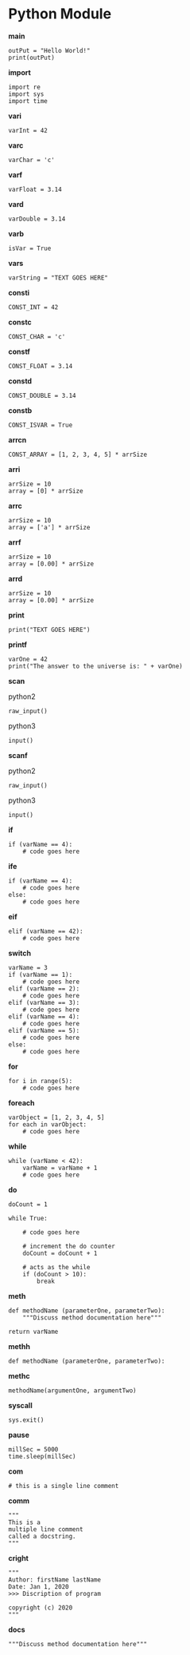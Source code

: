 # Python Module

**main**

```
outPut = "Hello World!"
print(outPut)
```

**import**

```
import re
import sys
import time
```


**vari**

```
varInt = 42
```


**varc**

```
varChar = 'c'
```


**varf**

```
varFloat = 3.14
```


**vard**

```
varDouble = 3.14
```


**varb**

```
isVar = True
```


**vars**

```
varString = "TEXT GOES HERE"
```


**consti**

```
CONST_INT = 42
```


**constc**

```
CONST_CHAR = 'c'
```


**constf**

```
CONST_FLOAT = 3.14
```


**constd**

```
CONST_DOUBLE = 3.14
```


**constb**

```
CONST_ISVAR = True
```


**arrcn**

```
CONST_ARRAY = [1, 2, 3, 4, 5] * arrSize
```


**arri**

```
arrSize = 10
array = [0] * arrSize
```


**arrc**

```
arrSize = 10
array = ['a'] * arrSize
```


**arrf**

```
arrSize = 10
array = [0.00] * arrSize
```


**arrd**

```
arrSize = 10
array = [0.00] * arrSize
```


**print**

```
print("TEXT GOES HERE")
```


**printf**

```
varOne = 42
print("The answer to the universe is: " + varOne)
```


**scan**

python2
```
raw_input()
```

python3
```
input()
```


**scanf**

python2
```
raw_input()
```

python3
```
input()
```


**if**

```
if (varName == 4):
    # code goes here
```


**ife**

```
if (varName == 4):
    # code goes here
else:
    # code goes here
```


**eif**

```
elif (varName == 42):
    # code goes here
```


**switch**

```
varName = 3
if (varName == 1):
    # code goes here
elif (varName == 2):
    # code goes here
elif (varName == 3):
    # code goes here
elif (varName == 4):
    # code goes here
elif (varName == 5):
    # code goes here
else:
    # code goes here
```


**for**

```
for i in range(5):
    # code goes here
```


**foreach**

```
varObject = [1, 2, 3, 4, 5]
for each in varObject:
    # code goes here
```


**while**

```
while (varName < 42):
    varName = varName + 1
    # code goes here
```


**do**

```
doCount = 1

while True:

    # code goes here

    # increment the do counter
    doCount = doCount + 1

    # acts as the while
    if (doCount > 10):
        break
```


**meth**

```
def methodName (parameterOne, parameterTwo):
    """Discuss method documentation here"""

return varName
```


**methh**

```
def methodName (parameterOne, parameterTwo):
```


**methc**

```
methodName(argumentOne, argumentTwo)
```


**syscall**

```
sys.exit()
```


**pause**

```
millSec = 5000
time.sleep(millSec)
```


**com**

```
# this is a single line comment
```


**comm**

```
"""
This is a 
multiple line comment
called a docstring.
"""
```


**cright**

```
"""
Author: firstName lastName
Date: Jan 1, 2020
>>> Discription of program

copyright (c) 2020
"""
```


**docs**

```
"""Discuss method documentation here"""
```

